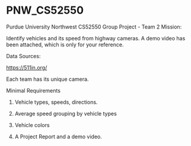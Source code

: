 # PNW_CS52550
Purdue University Northwest CS52550 Group Project - Team 2 
Mission:

Identify vehicles and its speed from highway cameras. A demo video has been attached, which is only for your reference.

Data Sources:

https://511in.org/

Each team has its unique camera.

Minimal Requirements

1) Vehicle types, speeds, directions.

2) Average speed grouping by vehicle types

3) Vehicle colors

4) A Project Report and a demo video.
